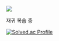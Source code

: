 <a href="https://velog.io/@sungw00ng/posts" target="_blank"><img src="https://img.shields.io/badge/Velog-20C997?style=flat-square&logo=Velog&logoColor=FFFFFF"/></a>

재귀 복습 중


[![Solved.ac Profile](http://mazassumnida.wtf/api/v2/generate_badge?boj=showwoonggical)](https://solved.ac/showwoonggical/)
